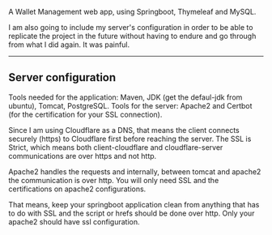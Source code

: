 A Wallet Management web app, using Springboot, Thymeleaf and MySQL.

I am also going to include my server's configuration in order to be able to replicate the project in the future without
having to endure and go through from what I did again. It was painful.

---

## Server configuration

Tools needed for the application: Maven, JDK (get the defaul-jdk from ubuntu), Tomcat, PostgreSQL.
Tools for the server: Apache2 and Certbot (for the certification for your SSL connection).

Since I am using Cloudflare as a DNS, that means the client connects securely (https) to Cloudflare first before reaching the server. The SSL is Strict, which means both client-cloudflare and cloudflare-server communications are over https and not http.

Apache2 handles the requests and internally, between tomcat and apache2 the communication is over http. You will only need SSL and the certifications on apache2 configurations.

That means, keep your springboot application clean from anything that has to do with SSL and the script or hrefs should be done over http. Only your apache2 should have ssl configuration.
